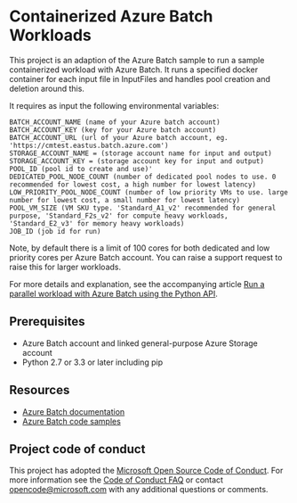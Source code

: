 # Containerized Azure Batch Workloads

This project is an adaption of the Azure Batch sample to run a sample containerized workload with Azure Batch. It runs a specified docker container for each input file in InputFiles and handles pool creation and deletion around this.

It requires as input the following environmental variables:

```
BATCH_ACCOUNT_NAME (name of your Azure batch account)
BATCH_ACCOUNT_KEY (key for your Azure batch account)
BATCH_ACCOUNT_URL (url of your Azure batch account, eg. 'https://cmtest.eastus.batch.azure.com')
STORAGE_ACCOUNT_NAME = (storage account name for input and output)
STORAGE_ACCOUNT_KEY = (storage account key for input and output)
POOL_ID (pool id to create and use)'
DEDICATED_POOL_NODE_COUNT (number of dedicated pool nodes to use. 0 recommended for lowest cost, a high number for lowest latency)
LOW_PRIORITY_POOL_NODE_COUNT (number of low priority VMs to use. large number for lowest cost, a small number for lowest latency)
POOL_VM_SIZE (VM SKU type. 'Standard_A1_v2' recommended for general purpose, 'Standard_F2s_v2' for compute heavy workloads, 'Standard_E2_v3' for memory heavy workloads)
JOB_ID (job id for run)
```

Note, by default there is a limit of 100 cores for both dedicated and low priority cores per Azure Batch account. You can raise a support request to raise this for larger workloads.

For more details and explanation, see the accompanying article [Run a parallel workload with Azure Batch using the Python API](https://docs.microsoft.com/azure/batch/tutorial-parallel-python).

## Prerequisites

-   Azure Batch account and linked general-purpose Azure Storage account
-   Python 2.7 or 3.3 or later including pip

## Resources

-   [Azure Batch documentation](https://docs.microsoft.com/azure/batch/)
-   [Azure Batch code samples](https://github.com/Azure/azure-batch-samples)

## Project code of conduct

This project has adopted the [Microsoft Open Source Code of Conduct](https://opensource.microsoft.com/codeofconduct/). For more information see the [Code of Conduct FAQ](https://opensource.microsoft.com/codeofconduct/faq/) or contact [opencode@microsoft.com](mailto:opencode@microsoft.com) with any additional questions or comments.
